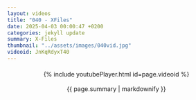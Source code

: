```yaml
---
layout: videos
title: "040 - XFiles"
date: 2025-04-03 00:00:47 +0200
categories: jekyll update
summary: X-Files
thumbnail: "../assets/images/040vid.jpg"
videoid: JnKqRdyxT40
---
```


<div style="text-align: center; margin-top: 20px;">
  {% include youtubePlayer.html id=page.videoid %}
  <p style="margin-top: 15px; font-size: 1.2em; color: #333;">
    <p>{{ page.summary | markdownify }}</p>
  </p>
</div>
